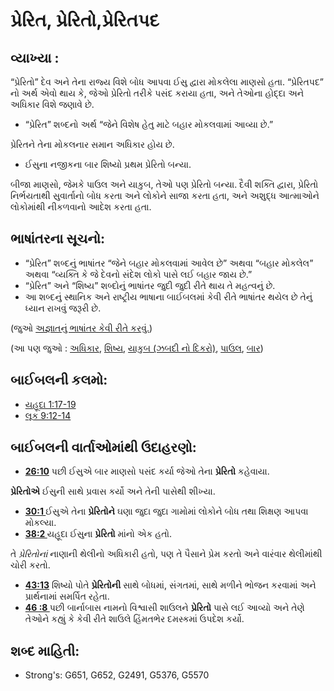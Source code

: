 # પ્રેરિત, પ્રેરિતો,પ્રેરિતપદ 

## વ્યાખ્યા :

“પ્રેરિતો” દેવ અને તેના રાજ્ય વિશે બોધ આપવા ઈસુ દ્વારા મોકલેલા માણસો હતા.
“પ્રેરિતપદ” નો અર્થ એવો થાય કે, જેઓ પ્રેરિતો તરીકે પસંદ કરાયા હતા, અને તેઓના હોદ્દા અને અધિકાર વિશે જણાવે છે.

* “પ્રેરિત” શબ્દનો અર્થ “જેને વિશેષ હેતુ માટે બહાર મોકલવામાં આવ્યા છે.”

પ્રેરિતને તેના મોકલનાર સમાન અધિકાર હોય છે.

* ઈસુના નજીકના બાર શિષ્યો પ્રથમ પ્રેરિતો બન્યા.

બીજા માણસો, જેમકે પાઉલ અને યાકુબ, તેઓ પણ પ્રેરિતો બન્યા.
દૈવી શક્તિ દ્વારા, પ્રેરિતો નિર્ભયતાથી સુવાર્તાનો બોધ કરતા અને લોકોને સાજા કરતા હતા, અને અશુદ્ધ આત્માઓને લોકોમાંથી નીકળવાનો આદેશ  કરતા હતા.

## ભાષાંતરના સૂચનો: 

* “પ્રેરિત” શબ્દનું ભાષાંતર “જેને બહાર મોકલવામાં આવેલ છે” અથવા “બહાર મોકલેલ” અથવા “વ્યક્તિ કે જે દેવનો સંદેશ લોકો પાસે લઈ બહાર  જાય છે.”
* “પ્રેરિત” અને “શિષ્ય” શબ્દોનું ભાષાંતર જુદી જુદી રીતે થાય તે મહત્વનું છે.
* આ શબ્દનું સ્થાનિક અને રાષ્ટ્રીય ભાષાના બાઈબલમાં કેવી રીતે ભાષાંતર થયેલ છે તેનું ધ્યાન રાખવું જરૂરી છે.

(જુઓ  [અજ્ઞાતનું ભાષાંતર કેવી રીતે કરવું.](rc://gu/ta/man/translate/translate-unknown))

(આ પણ જુઓ : [અધિકાર](../kt/authority.md), [શિષ્ય](../kt/disciple.md), [યાકુબ (ઝબદી નો દિકરો)](../names/jamessonofzebedee.md), [પાઉલ](../names/paul.md), [બાર](../kt/thetwelve.md))

## બાઈબલની કલમો: 

* [યહૂદા 1:17-19](rc://gu/tn/help/jud/01/17)
* [લૂક 9:12-14](rc://gu/tn/help/luk/09/12)

## બાઈબલની વાર્તાઓમાંથી ઉદાહરણો: 

* __[26:10](rc://gu/tn/help/obs/26/10)__ પછી ઈસુએ બાર માણસો પસંદ કર્યા જેઓ તેના __પ્રેરિતો__ કહેવાયા.

__પ્રેરિતોએ__ ઈસુની સાથે પ્રવાસ કર્યો અને તેની પાસેથી શીખ્યા.

* __[30:1 ](rc://gu/tn/help/obs/30/01)__ ઈસુએ તેના __પ્રેરિતોને__ ઘણા જુદા જુદા ગામોમાં લોકોને  બોધ તથા શિક્ષણ આપવા મોકલ્યા.
* __[38:2 ](rc://gu/tn/help/obs/38/02)__ યહૂદા  ઈસુના __પ્રેરિતો__ માંનો એક હતો.

તે _પ્રેરિતોનાં_  નાણાની થેલીનો અધિકારી હતો, પણ તે પૈસાને પ્રેમ કરતો અને વારંવાર થેલીમાંથી ચોરી કરતો.

* __[43:13](rc://gu/tn/help/obs/43/13)__  શિષ્યો પોતે __પ્રેરિતોની__ સાથે બોધમાં, સંગતમાં, સાથે મળીને ભોજન કરવામાં અને પ્રાર્થનામાં સમર્પિત રહેતા.
* __[46 :8 ](rc://gu/tn/help/obs/46/08)__  પછી બાર્નાબાસ નામનો વિશ્વાસી શાઉલને __પ્રેરિતો__ પાસે લઈ આવ્યો અને તેણે તેઓને કહ્યું કે કેવી રીતે શાઉલે હિંમતભેર દમસ્કમાં ઉપદેશ કર્યો.

## શબ્દ માહિતી: 

* Strong's: G651, G652, G2491, G5376, G5570
